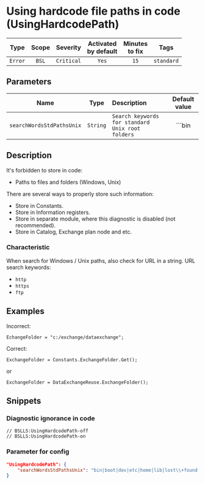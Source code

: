 # Using hardcode file paths in code (UsingHardcodePath)

 Type | Scope | Severity | Activated<br>by default | Minutes<br>to fix | Tags 
 :-: | :-: | :-: | :-: | :-: | :-: 
 `Error` | `BSL` | `Critical` | `Yes` | `15` | `standard` 

## Parameters 

 Name | Type | Description | Default value 
 :-: | :-: | :-- | :-: 
 `searchWordsStdPathsUnix` | `String` | ```Search keywords for standard Unix root folders``` | ```bin|boot|dev|etc|home|lib|lost\+found|misc|mnt|media|opt|proc|root|run|sbin|tmp|usr|var``` 

<!-- Блоки выше заполняются автоматически, не трогать -->
## Description

It's forbidden to store in code:

- Paths to files and folders (Windows, Unix)

There are several ways to properly store such information:

- Store in Constants.
- Store in Information registers.
- Store in separate module, where this diagnostic is disabled (not recommended).
- Store in Catalog, Exchange plan node and etc.

### Characteristic

When search for Windows / Unix  paths, also check for URL in a string. URL search keywords:

- `http`
- `https`
- `ftp`

## Examples

Incorrect:

```bsl
EchangeFolder = "c:/exchange/dataexchange";
```

Correct:

```bsl
ExchangeFolder = Constants.ExchangeFolder.Get();
```

or

```bsl
ExchangeFolder = DataExchangeReuse.ExchangeFolder();
```

## Snippets

<!-- Блоки ниже заполняются автоматически, не трогать -->
### Diagnostic ignorance in code

```bsl
// BSLLS:UsingHardcodePath-off
// BSLLS:UsingHardcodePath-on
```

### Parameter for config

```json
"UsingHardcodePath": {
    "searchWordsStdPathsUnix": "bin|boot|dev|etc|home|lib|lost\\+found|misc|mnt|media|opt|proc|root|run|sbin|tmp|usr|var"
}
```
